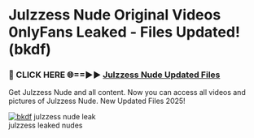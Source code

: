 # Julzzess Nude Original Videos 0nlyFans Leaked - Files Updated! (bkdf)

<h3>🔴 CLICK HERE 🌐==►► <a href="https://tinyurl.com/52m3yx9h" rel="nofollow">Julzzess Nude Updated Files</a></h3>

Get Julzzess Nude and all content. Now you can access all videos and pictures of Julzzess Nude. New Updated Files 2025!

[![bkdf](https://i.imgur.com/TnHtlc8.gif)](https://tinyurl.com/52m3yx9h)
julzzess nude leak<br>
julzzess leaked nudes
